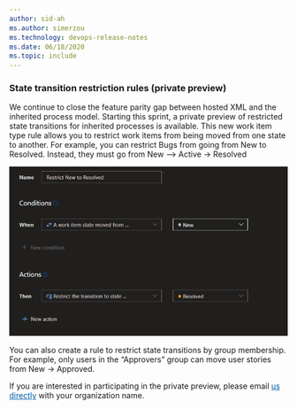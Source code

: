 ```yaml
---
author: sid-ah
ms.author: simerzou
ms.technology: devops-release-notes
ms.date: 06/18/2020
ms.topic: include
---
```


### State transition restriction rules (private preview)

We continue to close the feature parity gap between hosted XML and the inherited process model. Starting this sprint, a private preview of restricted state transitions for inherited processes is available. This new work item type rule allows you to restrict work items from being moved from one state to another. For example, you can restrict Bugs from going from New to Resolved. Instead, they must go from New –&gt; Active -&gt; Resolved

![img](../../media/171-boards-0-0.png)

You can also create a rule to restrict state transitions by group membership. For example, only users in the “Approvers” group can move user stories from New -&gt; Approved.

If you are interested in participating in the private preview, please email&nbsp;</span><a href="mailto:dahellem@microsoft.com" style="color:rgb(0, 93, 166);">us directly</a> with your organization name.
